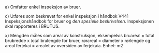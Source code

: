 a) Omfatter enkel inspeksjon av bruer.

c) Utføres som beskrevet for enkel inspeksjon i håndbok V441 Inspeksjonshåndbok for bruer og *den spesielle beskrivelsen*. Inspeksjonen skal rapporteres i BRUTUS.

x) Mengden måles som areal av konstruksjon, eksempelvis bruareal = total brubredde x total brulengde for bruer, rørareal = diameter x rørlengde og areal ferjekai = arealet av oversiden av ferjekaia. Enhet: m2

